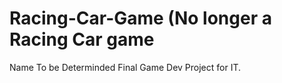 # Racing-Car-Game (No longer a Racing Car game 
Name To be Determinded
Final Game Dev Project for IT. 
